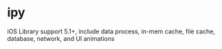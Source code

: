 ipy
===

iOS Library support 5.1+, include data process, in-mem cache, file cache, database, network, and UI animations